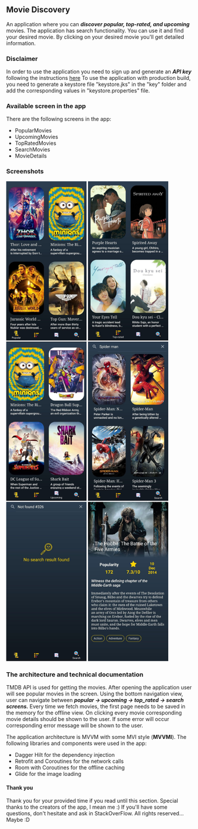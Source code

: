 ## Movie Discovery

An application where you can ***discover popular, top-rated, and upcoming*** movies.
The application has search functionality. You can use it and find your desired movie.
By clicking on your desired movie you'll get detailed information.

### Disclaimer
In order to use the application you need to sign up and generate an ***API key*** following
the instructions <a href="https://developers.themoviedb.org/3/getting-started/introduction">here</a>
To use the application with production build, you need to generate a keystore file "keystore.jks"
in the "key" folder and add the corresponding values in "keystore.properties" file.

### Available screen in the app

There are the following screens in the app:
- PopularMovies
- UpcomingMovies
- TopRatedMovies
- SearchMovies
- MovieDetails

### Screenshots
<img alt="Popular" title="Popular" width="216" height="427" src="/screenshots/popular_movies_screen.jpg"/> <img alt="Popular" title="Top Rated" width="216" height="427" src="/screenshots/top_rated_movies_screen.jpg"/>
<img alt="Popular" title="Upcoming" width="216" height="427" src="/screenshots/upcoming_movies_screen.jpg"/> <img alt="Popular" title="Search" width="216" height="427" src="/screenshots/search_screen.jpg"/>
<img alt="Popular" title="Search Not Found" width="216" height="427" src="/screenshots/search_not_found_screen.jpg"/> <img alt="Popular" title="Detail" width="216" height="427" src="/screenshots/detail_screen.jpg"/>

### The architecture and technical documentation

TMDB API is used for getting the movies.
After opening the application user will see popular movies in the screen.
Using the bottom navigation view, user can navigate between ***popular -> upcoming -> top_rated -> search screens.***
Every time we fetch movies, the first page needs to be saved in the memory for the offline view.
On clicking every movie corresponding movie details should be shown to the user.
If some error will occur corresponding error message will be shown to the user.

The application architecture is MVVM with some MVI style (**MVVMI**).
The following libraries and components were used in the app:

- Dagger Hilt for the dependency injection
- Retrofit and Coroutines for the network calls
- Room with Coroutines for the offline caching
- Glide for the image loading

#### Thank you

Thank you for your provided time if you read until this section. Special thanks to the creators of the app, I mean me :)
If you'll have some questions, don't hesitate and ask in StackOverFlow.
All rights reserved... Maybe :D 